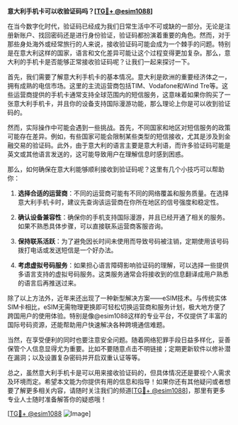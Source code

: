 **意大利手机卡可以收验证码吗？[[TG💪+ @esim1088](https://t.me/s/esim1088)]**

在当今数字化时代，验证码已经成为我们日常生活中不可或缺的一部分。无论是注册新账户、找回密码还是进行身份验证，验证码都扮演着重要的角色。然而，对于那些身处海外或经常旅行的人来说，接收验证码可能会成为一个棘手的问题。特别是在意大利这样的国家，语言和文化差异可能让这个过程变得更加复杂。那么，意大利的手机卡是否能够正常接收验证码呢？让我们一起来探讨一下。

首先，我们需要了解意大利手机卡的基本情况。意大利是欧洲的重要经济体之一，拥有成熟的电信市场。这里的主流运营商包括TIM、Vodafone和Wind Tre等。这些运营商提供的手机卡通常支持全球范围内的短信服务，这意味着如果你购买了一张意大利手机卡，并且你的设备支持国际漫游功能，那么理论上你是可以收到验证码的。

然而，实际操作中可能会遇到一些挑战。首先，不同国家和地区对短信服务的政策可能存在差异。例如，有些国家可能会限制某些类型的短信接收，尤其是涉及到金融交易的验证码。此外，由于意大利的语言主要是意大利语，而许多验证码可能是英文或其他语言发送的，这可能导致用户在理解信息时感到困惑。

那么，如何确保在意大利能够顺利接收到验证码呢？这里有几个小技巧可以帮助你：

1. **选择合适的运营商**：不同的运营商可能有不同的网络覆盖和服务质量。在选择意大利手机卡时，建议先查询该运营商在你所在地区的信号强度和稳定性。

2. **确认设备兼容性**：确保你的手机支持国际漫游，并且已经开通了相关的服务。如果不熟悉具体步骤，可以直接联系运营商客服咨询。

3. **保持联系活跃**：为了避免因长时间未使用而导致号码被注销，定期使用该号码拨打电话或发送短信是一个好办法。

4. **考虑虚拟号码服务**：如果担心语言障碍影响验证码的理解，可以选择一些提供多语言支持的虚拟号码服务。这类服务通常会将接收到的信息翻译成用户熟悉的语言后再推送过来。

除了以上方法外，近年来还出现了一种新型解决方案——eSIM技术。与传统实体SIM卡相比，eSIM无需物理更换即可轻松切换运营商和服务计划，极大地方便了跨国用户的使用体验。特别是像@esim1088这样的专业平台，不仅提供了丰富的国际号码资源，还能帮助用户快速解决各种跨境通信难题。

当然，在享受便利的同时也要注意安全问题。随着网络犯罪手段日益多样化，妥善保管个人信息显得尤为重要。比如不要随意点击不明链接；定期更新软件以修补潜在漏洞；以及设置复杂密码并开启双重认证等等。

总之，虽然意大利手机卡是可以用来接收验证码的，但具体情况还是要视个人需求及环境而定。希望本文能为你提供有用的信息和指导！如果你还有其他疑问或者想要了解更多相关内容，请随时关注我们的频道[[TG💪+ @esim1088](https://t.me/s/esim1088)]，那里有更多专业人士随时准备解答你的疑惑哦！

[[TG💪+ @esim1088](https://t.me/s/esim1088) ![Image](https://i.postimg.cc/4NQfJmqS/Snipaste-2025-05-13-00-14-12.png)]